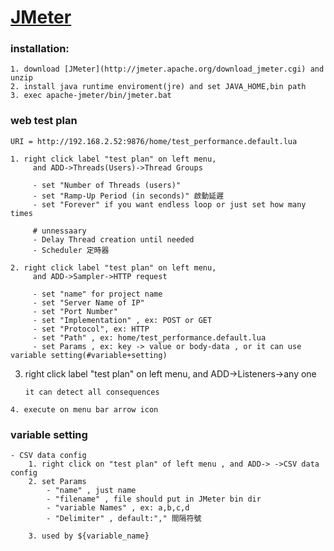 [JMeter](http://jmeter.apache.org/index.html)
======

### installation:

	1. download [JMeter](http://jmeter.apache.org/download_jmeter.cgi) and unzip
	2. install java runtime enviroment(jre) and set JAVA_HOME,bin path
	3. exec apache-jmeter/bin/jmeter.bat


### web test plan
	URI = http://192.168.2.52:9876/home/test_performance.default.lua

	1. right click label "test plan" on left menu,
		 and ADD->Threads(Users)->Thread Groups

		 - set "Number of Threads (users)"
		 - set "Ramp-Up Period (in seconds)" 啟動延遲
		 - set "Forever" if you want endless loop or just set how many times
		 
		 # unnessaary
		 - Delay Thread creation until needed
		 - Scheduler 定時器

	2. right click label "test plan" on left menu,
		 and ADD->Sampler->HTTP request

		 - set "name" for project name
		 - set "Server Name of IP"
		 - set "Port Number"
		 - set "Implementation" , ex: POST or GET
		 - set "Protocol", ex: HTTP
		 - set "Path" , ex: home/test_performance.default.lua
		 - set Params , ex: key -> value or body-data , or it can use variable setting(#variable+setting)

  3. right click label "test plan" on left menu,
		 and ADD->Listeners->any one 

		 it can detect all consequences

	4. execute on menu bar arrow icon



### variable setting

	- CSV data config 
		1. right click on "test plan" of left menu , and ADD-> ->CSV data config
		2. set Params
			- "name" , just name
			- "filename" , file should put in JMeter bin dir
			- "variable Names" , ex: a,b,c,d
			- "Delimiter" , default:"," 間隔符號

		3. used by ${variable_name}

